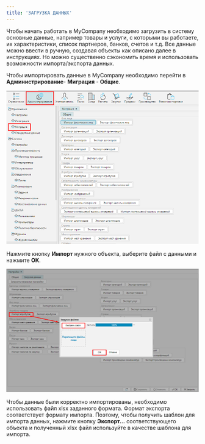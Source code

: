 ```yaml
---
title: 'ЗАГРУЗКА ДАННЫХ'
---
```


Чтобы начать работать в MyCompany необходимо загрузить в систему основные данные, например товары и услуги, с которыми вы работаете, их характеристики, список партнеров, банков, счетов и т.д. Все данные можно ввести в ручную, создавая объекты как описано далее в инструкциях. Но можно существенно сэкономить время и использовать возможности импорта/экспорта данных.

Чтобы импортировать данные в MyCompany необходимо перейти в **Администрирование**- **Миграция** - **Общие**.

![](images/Data_upload_1.png)

Нажмите кнопку **Импорт** нужного объекта, выберите файл с данными и нажмите **ОК**.

![](images/Data_upload_2.png)

Чтобы данные были корректно импортированы, необходимо использовать файл xlsx заданного формата. 
Формат экспорта соответствует формату импорта. Поэтому, чтобы получить шаблон для импорта данных, нажмите кнопку **Экспорт...**  соответствующего объекта и полученный xlsx файл используйте в качестве шаблона для импорта. 

[comment]: <> (Примеры файлов для каждого импортируемого объекта приведены ниже.)

[comment]: <> (Вы можете использовать приведенные файлы для загрузки в свою систему и обучения на реальных данных.)

[comment]: <> (Чтобы перенести свои данные из другой системы, выгрузите их в формате ниже приведенных файлов, и легко загрузите в MyCompany.)

[comment]: <> (-   [Единицы измерения]&#40;attachments/1802577.xlsx&#41;)

[comment]: <> (-   [Категории товаров]&#40;attachments/1802579.xlsx&#41;)

[comment]: <> (-   [Товары]&#40;attachments/1802587.xlsx&#41;)

[comment]: <> (-   [Услуги]&#40;attachments/1802588.xlsx&#41;)

[comment]: <> (-   [Штрихкоды]&#40;attachments/1802590.xlsx&#41;)

[comment]: <> (-   [Атрибуты]&#40;attachments/1802574.xlsx&#41;)

[comment]: <> (-   [Налоги на реализацию]&#40;attachments/1802581.xlsx&#41;)

[comment]: <> (-   [Налоги на закупку]&#40;attachments/1802581.xlsx&#41;)

[comment]: <> (-   [Места хранения]&#40;attachments/1802580.xlsx&#41;)

[comment]: <> (-   [Остатки]&#40;attachments/1802584.xlsx&#41;)

[comment]: <> (-   [Организации]&#40;attachments/1802583.xlsx&#41;)

[comment]: <> (-   [Физические лица]&#40;attachments/1802589.xlsx&#41;)

[comment]: <> (-   [Банки]&#40;attachments/1802575.xlsx&#41;)

[comment]: <> (-   [Банковские счета]&#40;attachments/1802576.xlsx&#41;)

[comment]: <> (-   [Кассовые счета]&#40;attachments/1802578.xlsx&#41;)

[comment]: <> (-   [Статьи ДДС]&#40;attachments/1802585.xlsx&#41;)

[comment]: <> (-   [Страны]&#40;attachments/1802586.xlsx&#41;)

[comment]: <> (-   [Спецификации]&#40;attachments/1802596.xlsx&#41;)

[comment]: <> (-   [Строки спецификаций]&#40;attachments/1802597.xlsx&#41;)

[comment]: <> (-   [Производственные номенклатуры спецификаций]&#40;attachments/1802595.xlsx&#41;)

  

  


